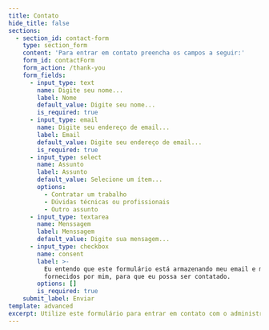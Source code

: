 ```yaml
---
title: Contato
hide_title: false
sections:
  - section_id: contact-form
    type: section_form
    content: 'Para entrar em contato preencha os campos a seguir:'
    form_id: contactForm
    form_action: /thank-you
    form_fields:
      - input_type: text
        name: Digite seu nome...
        label: Nome
        default_value: Digite seu nome...
        is_required: true
      - input_type: email
        name: Digite seu endereço de email...
        label: Email
        default_value: Digite seu endereço de email...
        is_required: true
      - input_type: select
        name: Assunto
        label: Assunto
        default_value: Selecione um ítem...
        options:
          - Contratar um trabalho
          - Dúvidas técnicas ou profissionais
          - Outro assunto
      - input_type: textarea
        name: Menssagem
        label: Menssagem
        default_value: Digite sua mensagem...
      - input_type: checkbox
        name: consent
        label: >-
          Eu entendo que este formulário está armazenando meu email e mensagem,
          fornecidos por mim, para que eu possa ser contatado.
        options: []
        is_required: true
    submit_label: Enviar
template: advanced
excerpt: Utilize este formulário para entrar em contato com o administrador do site.
---
```

